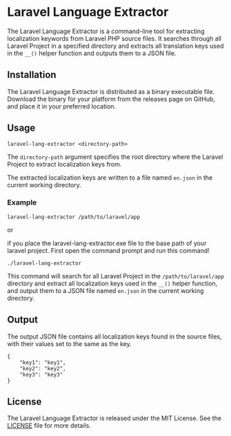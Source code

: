 # Laravel Language Extractor

The Laravel Language Extractor is a command-line tool for extracting localization keywords from Laravel PHP source files. It searches through all Laravel Project in a specified directory and extracts all translation keys used in the `__()` helper function and outputs them to a JSON file.

## Installation

The Laravel Language Extractor is distributed as a binary executable file. Download the binary for your platform from the releases page on GitHub, and place it in your preferred location.

## Usage

```
laravel-lang-extractor <directory-path>
```

The `directory-path` argument specifies the root directory where the Laravel Project to extract localization keys from.

The extracted localization keys are written to a file named `en.json` in the current working directory.

### Example

```
laravel-lang-extractor /path/to/laravel/app
```

or

if you place the laravel-lang-extractor.exe file to the base path of your laravel project. First open the command prompt and run this command!

```
./laravel-lang-extractor
```

This command will search for all Laravel Project in the `/path/to/laravel/app` directory and extract all localization keys used in the `__()` helper function, and output them to a JSON file named `en.json` in the current working directory.

## Output

The output JSON file contains all localization keys found in the source files, with their values set to the same as the key.

```
{
    "key1": "key1",
    "key2": "key2",
    "key3": "key3"
}
```

## License

The Laravel Language Extractor is released under the MIT License. See the [LICENSE](LICENSE) file for more details.
